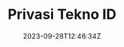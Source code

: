 ---
title: "Privasi Tekno ID"
date: 2023-09-28T12:46:34Z
draft: false
image: ''
description: ""
sitemap_exclude: true
---